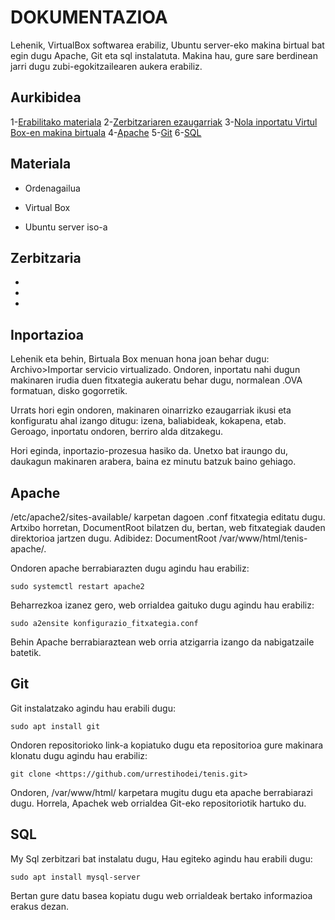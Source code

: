 # DOKUMENTAZIOA
Lehenik, VirtualBox softwarea erabiliz, Ubuntu server-eko makina birtual bat egin dugu Apache, Git eta sql instalatuta. Makina hau, gure sare berdinean jarri dugu zubi-egokitzailearen aukera erabiliz.

## Aurkibidea
1-[Erabilitako materiala](#Materiala)
2-[Zerbitzariaren ezaugarriak](#Zerbitzaria)
3-[Nola inportatu Virtul Box-en makina birtuala](#Inportazioa)
4-[Apache](#Apache)
5-[Git](#Git)
6-[SQL](#SQL)

## Materiala
- Ordenagailua

- Virtual Box

- Ubuntu server iso-a

## Zerbitzaria
-
-
-

## Inportazioa

Lehenik eta behin, Birtuala Box menuan hona joan behar dugu: Archivo>Importar servicio virtualizado. Ondoren, inportatu nahi dugun makinaren irudia duen fitxategia aukeratu behar dugu, normalean .OVA formatuan, disko gogorretik.

Urrats hori egin ondoren, makinaren oinarrizko ezaugarriak ikusi eta konfiguratu ahal izango ditugu: izena, baliabideak, kokapena, etab. Geroago, inportatu ondoren, berriro alda ditzakegu.

Hori eginda, inportazio-prozesua hasiko da. Unetxo bat iraungo du, daukagun makinaren arabera, baina ez minutu batzuk baino gehiago.



## Apache
/etc/apache2/sites-available/  karpetan dagoen .conf fitxategia editatu dugu.
Artxibo horretan, DocumentRoot bilatzen du, bertan, web fitxategiak dauden direktorioa jartzen dugu. Adibidez: DocumentRoot /var/www/html/tenis-apache/.

Ondoren apache berrabiarazten dugu agindu hau erabiliz:
```
sudo systemctl restart apache2
```
Beharrezkoa izanez gero, web orrialdea gaituko dugu agindu hau erabiliz:
```
sudo a2ensite konfigurazio_fitxategia.conf
```
 Behin Apache berrabiaraztean web orria atzigarria izango da nabigatzaile batetik.

## Git
Git instalatzako agindu hau erabili dugu:
```
sudo apt install git
```
Ondoren repositorioko link-a kopiatuko dugu eta repositorioa gure makinara klonatu dugu agindu hau erabiliz:
```
git clone <https://github.com/urrestihodei/tenis.git>
```

Ondoren, /var/www/html/ karpetara mugitu dugu eta apache berrabiarazi dugu. Horrela, Apachek web orrialdea Git-eko repositoriotik hartuko du.

## SQL
My Sql zerbitzari bat instalatu dugu, Hau egiteko agindu hau erabili dugu:
```
sudo apt install mysql-server
``` 
Bertan gure datu basea kopiatu dugu web orrialdeak bertako informazioa erakus dezan. 
